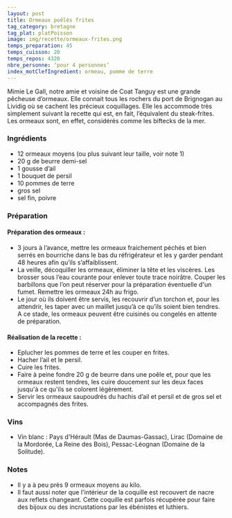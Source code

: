 ```yaml
---
layout: post
title: Ormeaux poêlés frites
tag_category: bretagne
tag_plat: platPoisson
image: img/recette/ormeaux-frites.png
temps_preparation: 45
temps_cuisson: 20
temps_repos: 4320
nbre_personne: ‘pour 4 personnes’
index_motClefIngredient: ormeau, pomme de terre
---
```

Mimie Le Gall, notre amie et voisine de Coat Tanguy est une grande pêcheuse d’ormeaux. Elle connait tous les rochers du port de Brignogan au Lividig où se cachent les précieux coquillages. Elle les accommode très simplement suivant la recette qui est, en fait, l’équivalent du steak-frites. Les ormeaux sont, en effet, considérés comme les biftecks de la mer.

### Ingrédients
* 12 ormeaux moyens (ou plus suivant leur taille, voir note 1)
* 20 g de beurre demi-sel
* 1 gousse d’ail
* 1 bouquet de persil
* 10 pommes de terre
* gros sel
* sel fin, poivre

### Préparation
#### Préparation des ormeaux :
* 3 jours à l’avance, mettre les ormeaux fraichement péchés et bien serrés en bourriche dans le bas du réfrigérateur et les y garder pendant 48 heures  afin qu’ils s’affaiblissent.
* La veille, décoquiller les ormeaux, éliminer la tête et les viscères. Les brosser sous l’eau courante pour enlever toute trace noirâtre. Couper les barbillons que l’on peut réserver pour la préparation éventuelle d'un fumet. Remettre les ormeaux 24h au frigo.
* Le jour où ils doivent être servis, les recouvrir d’un torchon et, pour les attendrir, les taper avec un maillet jusqu’à ce qu’ils soient bien tendres. A ce stade, les ormeaux peuvent être cuisinés ou congelés en attente de préparation.

#### Réalisation de la recette :
* Eplucher les pommes de terre et les couper en frites.
* Hacher l’ail et le persil.
* Cuire les frites.
* Faire à peine fondre 20 g de beurre dans une poêle et, pour que les ormeaux restent tendres, les cuire doucement sur les deux faces jusqu'à ce qu'ils se colorent légèrement.
* Servir les ormeaux saupoudrés du hachis d’ail et persil et de gros sel et accompagnés des frites.  

### Vins
* Vin blanc : Pays d'Hérault (Mas de Daumas-Gassac), Lirac (Domaine de la Mordorée, La Reine des Bois), Pessac-Léognan (Domaine de la Solitude).

### Notes
* Il y a à peu près 9 ormeaux moyens au kilo.
* Il faut aussi noter que l'intérieur de la coquille est recouvert de nacre aux reflets changeant. Cette coquille est parfois récupérée pour faire des bijoux ou des incrustations par les ébénistes et luthiers.
